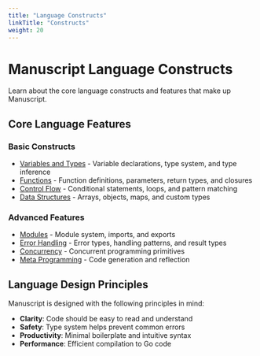 ```yaml
---
title: "Language Constructs"
linkTitle: "Constructs"
weight: 20
---
```


# Manuscript Language Constructs

Learn about the core language constructs and features that make up Manuscript.

## Core Language Features

### Basic Constructs
- [Variables and Types](/docs/constructs/variables/) - Variable declarations, type system, and type inference
- [Functions](/docs/constructs/functions/) - Function definitions, parameters, return types, and closures
- [Control Flow](/docs/constructs/control-flow/) - Conditional statements, loops, and pattern matching
- [Data Structures](/docs/constructs/data-structures/) - Arrays, objects, maps, and custom types

### Advanced Features
- [Modules](/docs/constructs/modules/) - Module system, imports, and exports
- [Error Handling](/docs/constructs/error-handling/) - Error types, handling patterns, and result types
- [Concurrency](/docs/constructs/concurrency/) - Concurrent programming primitives
- [Meta Programming](/docs/constructs/meta-programming/) - Code generation and reflection

## Language Design Principles

Manuscript is designed with the following principles in mind:

- **Clarity**: Code should be easy to read and understand
- **Safety**: Type system helps prevent common errors
- **Productivity**: Minimal boilerplate and intuitive syntax
- **Performance**: Efficient compilation to Go code 